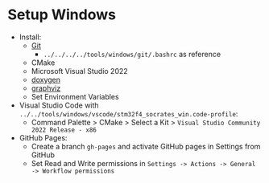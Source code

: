 # Setup Windows

- Install:
  - [Git](https://git-scm.com/downloads)
    - `../../../../tools/windows/git/.bashrc` as reference
  - CMake
  - Microsoft Visual Studio 2022
  - [doxygen](https://www.doxygen.nl/download.html)
  - [graphviz](https://graphviz.org/download/)
  - Set Environment Variables
- Visual Studio Code with `../../tools/windows/vscode/stm32f4_socrates_win.code-profile`:
  - Command Palette > CMake > Select a Kit > `Visual Studio Community 2022 Release - x86`
- GitHub Pages:
  - Create a branch `gh-pages` and activate GitHub pages in Settings from GitHub
  - Set Read and Write permissions in `Settings -> Actions -> General -> Workflow permissions`

